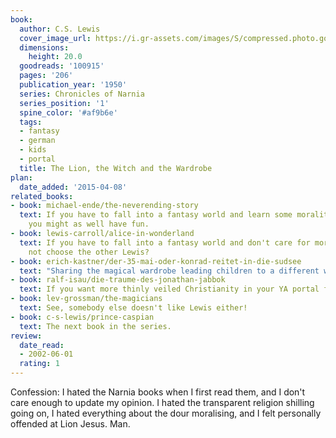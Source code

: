 ```yaml
---
book:
  author: C.S. Lewis
  cover_image_url: https://i.gr-assets.com/images/S/compressed.photo.goodreads.com/books/1353029077l/100915._SX98_.jpg
  dimensions:
    height: 20.0
  goodreads: '100915'
  pages: '206'
  publication_year: '1950'
  series: Chronicles of Narnia
  series_position: '1'
  spine_color: '#af9b6e'
  tags:
  - fantasy
  - german
  - kids
  - portal
  title: The Lion, the Witch and the Wardrobe
plan:
  date_added: '2015-04-08'
related_books:
- book: michael-ende/the-neverending-story
  text: If you have to fall into a fantasy world and learn some morality lessons,
    you might as well have fun.
- book: lewis-carroll/alice-in-wonderland
  text: If you have to fall into a fantasy world and don't care for morality, why
    not choose the other Lewis?
- book: erich-kastner/der-35-mai-oder-konrad-reitet-in-die-sudsee
  text: "Sharing the magical wardrobe leading children to a different world and talking animal. Not sharing: everything else."
- book: ralf-isau/die-traume-des-jonathan-jabbok
  text: If you want more thinly veiled Christianity in your YA portal fantasy.
- book: lev-grossman/the-magicians
  text: See, somebody else doesn't like Lewis either!
- book: c-s-lewis/prince-caspian
  text: The next book in the series.
review:
  date_read:
  - 2002-06-01
  rating: 1
---
```


Confession: I hated the Narnia books when I first read them, and I don't care enough to update my opinion. I hated the
transparent religion shilling going on, I hated everything about the dour moralising, and I felt personally offended at
Lion Jesus. Man.

